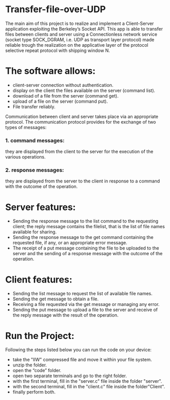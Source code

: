 # Transfer-file-over-UDP

The main aim of this project is to realize and implement a Client-Server application exploiting the Berkeley’s Socket API. This app is able to transfer files between clients and server using a Connectionless network service (socket type SOCK_DGRAM, i.e. UDP as transport layer protocol) made reliable trough the realization on the applicative layer of the protocol selective repeat protocol with shipping window N.

# The software allows:

- client-server connection without authentication.
- display on the client the files available on the server (command list).
- download of a file from the server (command get).
- upload of a file on the server (command put).
- File transfer reliably.

Communication between client and server takes place via an appropriate protocol. The communication protocol provides for the exchange of two types of messages:

### 1. command messages: 
they are displayed from the client to the server for the execution of the various operations.
### 2. response messages: 
they are displayed from the server to the client in response to a command with the outcome of the operation.

# Server features:

- Sending the response message to the list command to the requesting client; the reply message contains the filelist, that is the list of file names available for sharing.
- Sending the response message to the get command containing the requested file, if any, or an appropriate error message.
- The receipt of a put message containing the file to be uploaded to the server and the sending of a response message with the outcome of the operation. 

# Client features:

- Sending the list message to request the list of available file names.
- Sending the get message to obtain a file.
- Receiving a file requested via the get message or managing any error.
- Sending the put message to upload a file to the server and receive of the reply message with the result of the operation.

# Run the Project: 
Following the steps listed below you can run the code on your device: 
- take the "IIW" compressed file and move it within your file system.
- unzip the folder.
- open the “code” folder.
- open two separate terminals and go to the right folder.
- with the first terminal, fill in the "server.c" file inside the folder "server".
- with the second terminal, fill in the "client.c" file inside the folder"Client".
- finally perform both.
